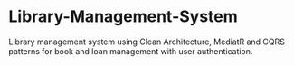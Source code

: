 # Library-Management-System
Library management system using Clean Architecture, MediatR and CQRS patterns for book and loan management with user authentication.

